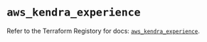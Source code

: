 # `aws_kendra_experience`

Refer to the Terraform Registory for docs: [`aws_kendra_experience`](https://registry.terraform.io/providers/hashicorp/aws/5.7.0/docs/resources/kendra_experience).
